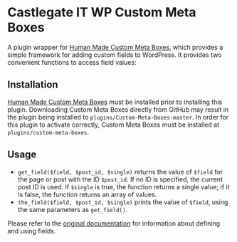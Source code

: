 # Castlegate IT WP Custom Meta Boxes #

A plugin wrapper for [Human Made Custom Meta Boxes](https://github.com/humanmade/Custom-Meta-Boxes), which provides a simple framework for adding custom fields to WordPress. It provides two convenient functions to access field values:

## Installation

[Human Made Custom Meta Boxes](https://github.com/humanmade/Custom-Meta-Boxes) must be installed prior to installing this plugin. Downloading Custom Meta Boxes directly from GitHub may result in the plugin being installed to `plugins/Custom-Meta-Boxes-master`. In order for this plugin to activate correctly, Custom Meta Boxes must be installed
at `plugins/custom-meta-boxes`.

## Usage

*   `get_field($field, $post_id, $single)` returns the value of `$field` for the page or post with the ID `$post_id`. If no ID is specified, the current post ID is used. If `$single` is true, the function returns a single value; if it is false, the function returns an array of values.
*   `the_field($field, $post_id, $single)` prints the value of `$field`, using the same parameters as `get_field()`.

Please refer to the [original documentation](https://github.com/humanmade/Custom-Meta-Boxes/wiki) for information about defining and using fields.
